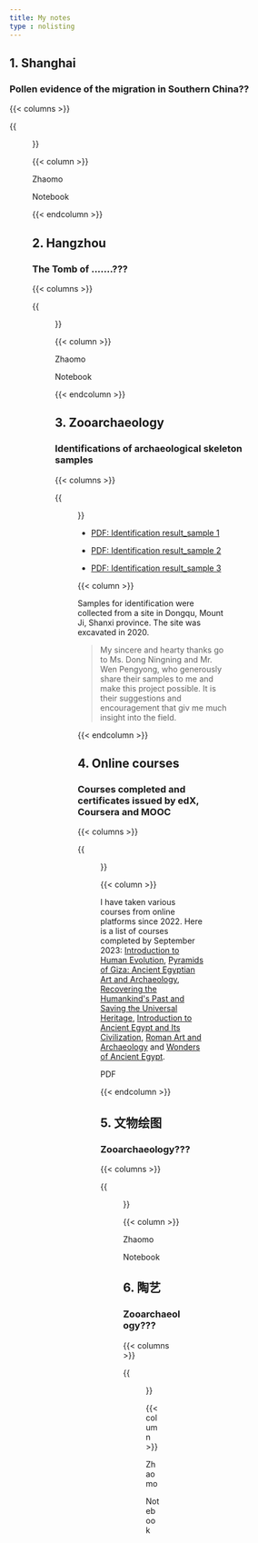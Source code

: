 ```yaml
---
title: My notes
type : nolisting
---
```

## 1. Shanghai 

### Pollen evidence of the migration in Southern China??

{{< columns >}}

{{<figure src="https://hellenshengfy.github.io/Nanyuewang.jpg">}}

{{< column >}}

Zhaomo 

Notebook

{{< endcolumn >}}


## 2. Hangzhou 

### The Tomb of .......???

{{< columns >}}

{{<figure src="https://hellenshengfy.github.io/Nanyuewang.jpg">}}

{{< column >}}

Zhaomo 

Notebook

{{< endcolumn >}}


 ## 3. Zooarchaeology
  
 ### Identifications of archaeological skeleton samples 
  
{{< columns >}}

{{<figure src="https://hellenshengfy.github.io/zooarchaeology_cover.jpg" >}}

- [PDF: Identification result_sample 1](https://hellenshengfy.github.io/result_1.pdf)
  
- [PDF: Identification result_sample 2](https://hellenshengfy.github.io/result_2.pdf)
  
- [PDF: Identification result_sample 3](https://hellenshengfy.github.io/result_3.pdf)


{{< column >}}

Samples for identification were collected from a site in Dongqu, Mount Ji, Shanxi province. The site was excavated in 2020.  

> My sincere and hearty thanks go to Ms. Dong Ningning and Mr. Wen Pengyong, who generously share their samples to me and make this project possible. It is their suggestions and encouragement that giv me much insight into the field.

{{< endcolumn >}}
  
## 4. Online courses

### Courses completed and certificates issued by edX, Coursera and MOOC

{{< columns >}}

{{<figure src="https://hellenshengfy.github.io/Giza_edx.png">}}

{{< column >}}

I have taken various courses from online platforms since 2022. Here is a list of courses completed by September 2023: [Introduction to Human Evolution](https://learning.edx.org/course/course-v1:WellesleyX+ANTH207x_3+3T-2015/home), [Pyramids of Giza: Ancient Egyptian Art and Archaeology](https://www.edx.org/course/pyramids-of-giza-ancient-egyptian-art-and-archaeol?index=product&queryID=6cd7bb9d77f1f3d73f7c6f784ed6788f&position=1&search_index=product&results_level=first-level-results&term=Pyramids+of+Giza%3A+Ancient+Egyptian+Art+and+Archaeology&campaign=Pyramids+of+Giza%3A+Ancient+Egyptian+Art+and+Archaeology&source=edX&product_category=course&placement_url=https%3A%2F%2Fwww.edx.org%2Fsearch), [Recovering the Humankind's Past and Saving the Universal Heritage](https://www.coursera.org/learn/preserving-cultural-heritage), [Introduction to Ancient Egypt and Its Civilization](https://www.coursera.org/learn/introancientegypt), [Roman Art and Archaeology](https://www.coursera.org/learn/roman-art-archaeology) and [Wonders of Ancient Egypt](https://www.coursera.org/learn/wonders-ancient-egypt).

PDF

{{< endcolumn >}}
  
## 5. 文物绘图

### Zooarchaeology???

{{< columns >}}

{{<figure src="https://hellenshengfy.github.io/Nanyuewang.jpg">}}

{{< column >}}

Zhaomo 

Notebook
  
  ## 6. 陶艺

### Zooarchaeology???

{{< columns >}}

{{<figure src="https://hellenshengfy.github.io/Nanyuewang.jpg">}}

{{< column >}}

Zhaomo 

Notebook
  
